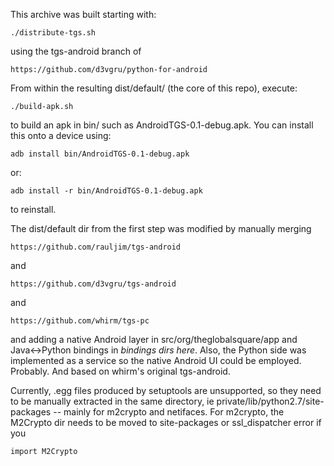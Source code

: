 This archive was built starting with:

	./distribute-tgs.sh

using the tgs-android branch of

	https://github.com/d3vgru/python-for-android

From within the resulting dist/default/ (the core of this repo), execute:

	./build-apk.sh

to build an apk in bin/ such as AndroidTGS-0.1-debug.apk. You can install this onto a device using:

	adb install bin/AndroidTGS-0.1-debug.apk

or:

	adb install -r bin/AndroidTGS-0.1-debug.apk

to reinstall.

The dist/default dir from the first step was modified by manually merging

	https://github.com/rauljim/tgs-android

and

	https://github.com/d3vgru/tgs-android

and

	https://github.com/whirm/tgs-pc

and adding a native Android layer in src/org/theglobalsquare/app and Java<->Python bindings in *bindings dirs here*. Also, the Python side was implemented as a service so the native Android UI could be employed. Probably. And based on whirm's original tgs-android.

Currently, .egg files produced by setuptools are unsupported, so they need to be manually extracted in the same directory, ie private/lib/python2.7/site-packages -- mainly for m2crypto and netifaces. For m2crypto, the M2Crypto dir needs to be moved to site-packages or ssl_dispatcher error if you

	import M2Crypto
